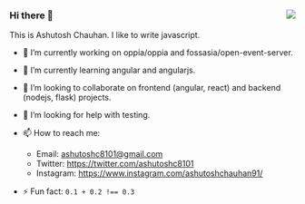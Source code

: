 ### Hi there 👋 <img align="right" src="https://komarev.com/ghpvc/?username=ashutoshc8101&color=brightgreen" />

This is Ashutosh Chauhan.
I like to write javascript.

- 🔭 I’m currently working on oppia/oppia and fossasia/open-event-server.
    
- 🌱 I’m currently learning angular and angularjs.
    
- 👯 I’m looking to collaborate on frontend (angular, react) and backend (nodejs, flask) projects.

- 🤔 I’m looking for help with testing.

- 📫 How to reach me: 
    - Email: ashutoshc8101@gmail.com
    - Twitter: https://twitter.com/ashutoshc8101
    - Instagram: https://www.instagram.com/ashutoshchauhan91/
    
- ⚡ Fun fact:
     `0.1 + 0.2 !== 0.3`
